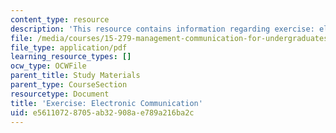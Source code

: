 ```yaml
---
content_type: resource
description: 'This resource contains information regarding exercise: electronic communication.'
file: /media/courses/15-279-management-communication-for-undergraduates-fall-2012/e56110728705ab32908ae789a216ba2c_MIT15_279F12_electComm.pdf
file_type: application/pdf
learning_resource_types: []
ocw_type: OCWFile
parent_title: Study Materials
parent_type: CourseSection
resourcetype: Document
title: 'Exercise: Electronic Communication'
uid: e5611072-8705-ab32-908a-e789a216ba2c
---
```

